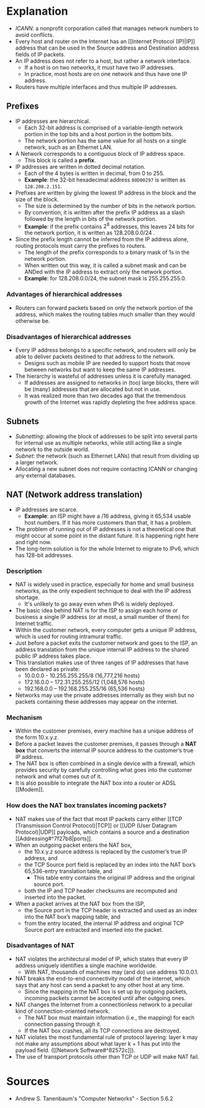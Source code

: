 # Explanation
- *ICANN*: a nonprofit corporation called that manages network numbers to avoid conflicts.
- Every host and router on the Internet has an [[Internet Protocol (IP)|IP]] address that can be used in the Source address and Destination address fields of IP packets.
- An IP address does not refer to a host, but rather a network interface.
	- If a host is on two networks, it must have two IP addresses.
	- In practice, most hosts are on one network and thus have one IP address.
- Routers have multiple interfaces and thus multiple IP addresses.

## Prefixes
- IP addresses are hierarchical.
	- Each 32-bit address is comprised of a variable-length network portion in the top bits and a host portion in the bottom bits.
	- The network portion has the same value for all hosts on a single network, such as an Ethernet LAN.
- A Network corresponds to a contiguous block of IP address space.
	- This block is called a **prefix**.
- IP addresses are written in dotted decimal notation.
	- Each of the 4 bytes is written in decimal, from $0$ to $255$.
	- **Example**: the 32-bit hexadecimal address `80D00297` is written as `128.208.2.151`.
- Prefixes are written by giving the lowest IP address in the block and the size of the block.
	- The size is determined by the number of bits in the network portion.
	- By convention, it is written after the prefix IP address as a slash followed by the length in bits of the network portion.
	- **Example**: if the prefix contains $2^8$ addresses, this leaves $24$ bits for the network portion, it is written as $128.208.0.0/24$ .
- Since the prefix length cannot be inferred from the IP address alone, routing protocols must carry the prefixes to routers.
	- The length of the prefix corresponds to a binary mask of 1s in the network portion.
	- When written out this way, it is called a subnet mask and can be ANDed with the IP address to extract only the network portion.
	- **Example**: for $128.208.0.0/24$, the subnet mask is $255.255.255.0$.

### Advantages of hierarchical addresses
- Routers can forward packets based on only the network portion of the address, which makes the routing tables much smaller than they would otherwise be.

### Disadvantages of hierarchical addresses
- Every IP address belongs to a specific network, and routers will only be able to deliver packets destined to that address to the network.
	- Designs such as mobile IP are needed to support hosts that move between networks but want to keep the same IP addresses.
- The hierarchy is wasteful of addresses unless it is carefully managed.
	- If addresses are assigned to networks in (too) large blocks, there will be (many) addresses that are allocated but not in use.
	- It was realized more than two decades ago that the tremendous growth of the Internet was rapidly depleting the free address space.

## Subnets
- *Subnetting*: allowing the block of addresses to be split into several parts for internal use as multiple networks, while still acting like a single network to the outside world.
- *Subnet*: the network (such as Ethernet LANs) that result from dividing up a larger network.
- Allocating a new subnet does not require contacting ICANN or changing any external databases.

## NAT (Network address translation)
- IP addresses are scarce.
	- **Example**: an ISP might have a /16 address, giving it 65,534 usable host numbers. If it has more customers than that, it has a problem.
- The problem of running out of IP addresses is not a theoretical one that might occur at some point in the distant future. It is happening right here and right now.
- The long-term solution is for the whole Internet to migrate to IPv6, which has 128-bit addresses.

### Description
- NAT is widely used in practice, especially for home and small business networks, as the only expedient technique to deal with the IP address shortage.
	- It's unlikely to go away even when IPv6 is widely deployed.
- The basic idea behind NAT is for the ISP to assign each home or business a single IP address (or at most, a small number of them) for Internet traffic.
- Within the customer network, every computer gets a unique IP address, which is used for routing intramural traffic.
- Just before a packet exits the customer network and goes to the ISP, an address translation from the unique internal IP address to the shared public IP address takes place.
- This translation makes use of three ranges of IP addresses that have been declared as private:
	- 10.0.0.0 - 10.255.255.255/8 (16,777,216 hosts)
	- 172.16.0.0 – 172.31.255.255/12 (1,048,576 hosts)
	- 192.168.0.0 – 192.168.255.255/16 (65,536 hosts)
- Networks may use the private addresses internally as they wish but no packets containing these addresses may appear on the internet.

### Mechanism
- Within the customer premises, every machine has a unique address of the form 10.x.y.z.
- Before a packet leaves the customer premises, it passes through a **NAT box** that converts the internal IP source address to the customer’s true IP address.
- The NAT box is often combined in a single device with a firewall, which provides security by carefully controlling what goes into the customer network and what comes out of it.
- It is also possible to integrate the NAT box into a router or ADSL [[Modem]].

### How does the NAT box translates incoming packets?
- NAT makes use of the fact that most IP packets carry either [[TCP (Transmission Control Protocol)|TCP]] or [[UDP (User Datagram Protocol)|UDP]] payloads, which contains a source and a destination [[Addressing#^7f27b8|ports]].
- When an outgoing packet enters the NAT box,
	- the 10.x.y.z source address is replaced by the customer’s true IP address, and
	- the TCP Source port field is replaced by an index into the NAT box’s 65,536-entry translation table, and
		- This table entry contains the original IP address and the original source port.
	- both the IP and TCP header checksums are recomputed and inserted into the packet.
- When a packet arrives at the NAT box from the ISP,
	- the Source port in the TCP header is extracted and used as an index into the NAT box’s mapping table, and
	- from the entry located, the internal IP address and original TCP Source port are extracted and inserted into the packet.

### Disadvantages of NAT
- NAT violates the architectural model of IP, which states that every IP address uniquely identifies a single machine worldwide.
	- With NAT, thousands of machines may (and do) use address 10.0.0.1.
- NAT breaks the end-to-end connectivity model of the internet, which says that any host can send a packet to any other host at any time.
	- Since the mapping in the NAT box is set up by outgoing packets, incoming packets cannot be accepted until after outgoing ones.
- NAT changes the Internet from a connectionless network to a peculiar kind of connection-oriented network.
	- The NAT box must maintain information (i.e., the mapping) for each connection passing through it.
	- If the NAT box crashes, all its TCP connections are destroyed.
- NAT violates the most fundamental rule of protocol layering: layer k may not make any assumptions about what layer k + 1 has put into the payload field. ([[Network Software#^82572c]]).
- The use of transport protocols other than TCP or UDP will make NAT fail.

# Sources
- Andrew S. Tanenbaum's "Computer Networks" - Section 5.6.2

